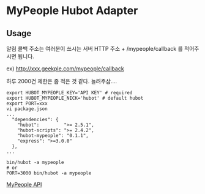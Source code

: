 # MyPeople Hubot Adapter

## Usage

알림 콜백 주소는 여러분이 쓰시는 서버 HTTP 주소 + /mypeople/callback 를 적어주시면 됩니다.

ex) http://xxx.geekple.com/mypeople/callback

하루 2000건 제한은 좀 적은 것 같다. 늘려주삼....

```shell
export HUBOT_MYPEOPLE_KEY='API KEY' # required
export HUBOT_MYPEOPLE_NICK='hubot' # default hubot
export PORT=xxx
vi package.json
...
  "dependencies": {
    "hubot":         ">= 2.5.1",
    "hubot-scripts": ">= 2.4.2",
    "hubot-mypeople": "0.1.1",
    "express": ">=3.0.0"
  },
...

bin/hubot -a mypeople
# or
PORT=3000 bin/hubot -a mypeople
```

[MyPeople API](https://github.com/dgkim84/node-mypeople)
